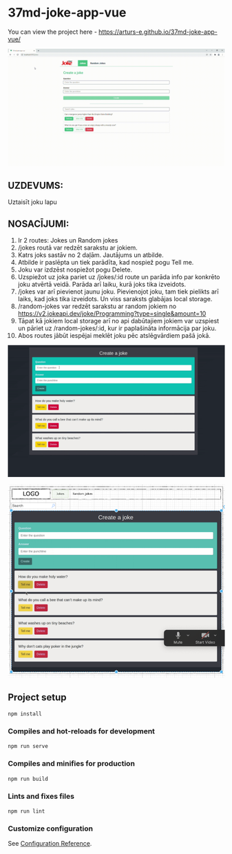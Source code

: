 # 37md-joke-app-vue

You can view the project here - https://arturs-e.github.io/37md-joke-app-vue/

![Joke app GIF](./joke-app-vue.gif)

## UZDEVUMS:
Uztaisīt joku lapu

## NOSACĪJUMI:
1. Ir 2 routes: Jokes un Random jokes
2. /jokes routā var redzēt sarakstu ar jokiem.
3. Katrs joks sastāv no 2 daļām. Jautājums un atbilde.
4. Atbilde ir paslēpta un tiek parādīta, kad nospiež pogu Tell me.
5. Joku var izdzēst nospiežot pogu Delete.
6. Uzspiežot uz joka pariet uz /jokes/:id route un parāda info par konkrēto joku atvērtā veidā. Parāda arī laiku, kurā joks tika izveidots.
7. /jokes var arī pievienot jaunu joku. Pievienojot joku, tam tiek pielikts arī laiks, kad joks tika izveidots. Un viss saraksts glabājas local storage.
8. /random-jokes var redzēt sarakstu ar random jokiem no https://v2.jokeapi.dev/joke/Programming?type=single&amount=10
9. Tāpat kā jokiem local storage arī no api dabūtajiem jokiem var uzspiest un pāriet uz /random-jokes/:id, kur ir paplašināta informācija par joku.
10. Abos routes jābūt iespējai meklēt joku pēc atslēgvārdiem pašā jokā.

![Joke app Gif](./public/joke-appsis.gif)

![Joke app ScreenShot](./public/Screenshot.png)

## Project setup
```
npm install
```

### Compiles and hot-reloads for development
```
npm run serve
```

### Compiles and minifies for production
```
npm run build
```

### Lints and fixes files
```
npm run lint
```

### Customize configuration
See [Configuration Reference](https://cli.vuejs.org/config/).
